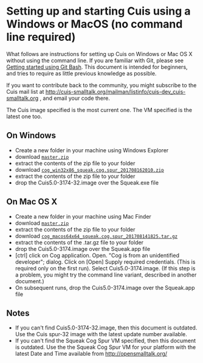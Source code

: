 # Setting up and starting Cuis using a Windows or MacOS (no command line required) #

What follows are instructions for setting up Cuis on Windows or Mac OS X without using the command line. If you are familiar with Git, please see [Getting started using Git Bash](GettingStarted.md). This document is intended for beginners, and tries to require as little previous knowledge as possible.

If you want to contribute back to the community, you might subscribe to the Cuis mail list at http://cuis-smalltalk.org/mailman/listinfo/cuis-dev_cuis-smalltalk.org , and email your code there.

The Cuis image specified is the most current one. The VM specified is the latest one too.

## On Windows ##
* Create a new folder in your machine using Windows Explorer
* download [`master.zip`](https://github.com/Cuis-Smalltalk/Cuis-Smalltalk-Dev/archive/master.zip)
* extract the contents of the zip file to your folder
* download [`cog_win32x86_squeak.cog.spur_201708162010.zip`](https://bintray.com/opensmalltalk/vm/download_file?file_path=cog_win32x86_squeak.cog.spur_201708162010.zip)
* extract the contents of the zip file to your folder
* drop the Cuis5.0-3174-32.image over the Squeak.exe file

## On Mac OS X ##
* Create a new folder in your machine using Mac Finder
* download [`master.zip`](https://github.com/Cuis-Smalltalk/Cuis-Smalltalk-Dev/archive/master.zip)
* extract the contents of the zip file to your folder
* download [`cog_macos64x64_squeak.cog.spur_201708141825.tar.gz`](https://bintray.com/opensmalltalk/vm/download_file?file_path=cog_macos64x64_squeak.cog.spur_201708141825.tar.gz)
* extract the contents of the .tar.gz file to your folder
* drop the Cuis5.0-3174.image over the Squeak.app file
* [ctrl] click on Cog application. Open. "Cog is from an unidentified developer"; dialog. Click on [Open] Supply required credentials. (This is required only on the first run). Select Cuis5.0-3174.image. (If this step is a problem, you might try the command line variant, described in another document.)
* On subsequent runs, drop the Cuis5.0-3174.image over the Squeak.app file

## Notes ##
* If you can't find Cuis5.0-3174-32.image, then this document is outdated. Use the Cuis spur-32 image with the latest update number available.
* If you can't find the Squeak Cog Spur VM specified, then this document is outdated. Use the the Squeak Cog Spur VM for your platform with the latest Date and Time available from http://opensmalltalk.org/
